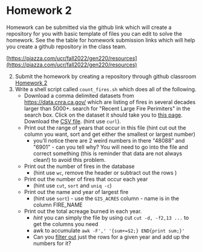 # Homework 2

Homework can be submitted via the github link which will create a repository for you with basic template of files you can edit to solve the homework. See the the table for homework submission links which will help you create a github repository in the class team.

[https://piazza.com/ucr/fall2022/gen220/resources](https://piazza.com/ucr/fall2022/gen220/resources)

2. Submit the homework by creating a repository through github classroom [Homework 2](https://classroom.github.com/a/ePEVSi3q)
3. Write a shell script called `count_fires.sh` which does all of the following.
   * Download a comma delimited datasets from https://data.cnra.ca.gov/  which are listing of fires in several decades larger than 5000+. search for "Recent Large Fire Perimiters" in the search box. Click on the dataset it should take you to [this page](https://data.cnra.ca.gov/dataset/recent-large-fire-perimeters-5000-acres1). Download the [CSV file](https://gis.data.cnra.ca.gov/datasets/CALFIRE-Forestry::recent-large-fire-perimeters-5000-acres.csv). (hint use `curl`).
   * Print out the range of years that occur in this file (hint cut out the column you want, sort and get either the smallest or largest number)
     * you'll notice there are 2 weird numbers in there "48088" and "6901" - can you tell why? You will need to go into the file and correct something (this is reminder that data are not always clean!) to avoid this problem.
   * Print out the number of fires in the database
     * (hint use `wc`, remove the header or subtract out the rows )
   * Print out the number of fires that occur each year
     * (hint use `cut`, `sort` and `uniq -c`)
   * Print out the name and year of largest fire
     * (hint use `sort`) - use the `GIS_ACRES` column - name is in the column FIRE_NAME
   * Print out the total acreage burned in each year.
     * _hint_ you can simply the file by using cut
     `cut -d, -f2,13 ...` to get the columns you need
     * awk to accumulate `awk -F',' '{sum+=$2;} END{print sum;}'`
     * Can you [filter out](https://www.tim-dennis.com/data/tech/2016/08/09/using-awk-filter-rows.html) just the rows for a given year and add up the numbers for it?
